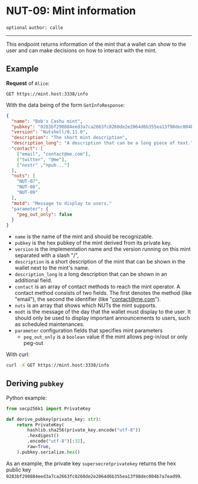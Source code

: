 NUT-09: Mint information
==========================

`optional` `author: calle`

---

This endpoint returns information of the mint that a wallet can show to the user and can make decisions on how to interact with the mint.

## Example

**Request** of `Alice`:

```http
GET https://mint.host:3338/info
```

With the data being of the form `GetInfoResponse`:

```json
{
  "name": "Bob's Cashu mint",
  "pubkey": "0283bf290884eed3a7ca2663fc0260de2e2064d6b355ea13f98dec004b7a7ead99",
  "version": "Nutshell/0.11.0",
  "description": "The short mint description",
  "description_long": "A description that can be a long piece of text.",
  "contact": [
    ["email", "contact@me.com"],
    ["twitter", "@me"],
    ["nostr" ,"npub..."]
  ],
  "nuts": [
    "NUT-07",
    "NUT-08",
    "NUT-09"
  ],
  "motd": "Message to display to users."
  "parameter": {
    "peg_out_only": false
  }
}
```

- `name` is the name of the mint and should be recognizable. 
- `pubkey` is the hex pubkey of the mint derived from its private key. 
- `version` is the implementation name and the version running on this mint separated with a slash "/", 
- `description` is a short description of the mint that can be shown in the wallet next to the mint's name. 
- `description_long` is a long description that can be shown in an additional field. 
- `contact` is an array of contact methods to reach the mint operator. A contact method consists of two fields. The first denotes the method (like "email"), the second the identifier (like "contact@me.com").
- `nuts` is an array that shows which NUTs the mint supports. 
- `modt` is the message of the day that the wallet must display to the user. It should only be used to display important announcements to users, such as scheduled maintenances. 
- `parameter` configuration fields that specifies mint parameters
  - `peg_out_only` is a `boolean` value if the mint allows peg-in/out or only peg-out    

With curl:

```bash
curl -X GET https://mint.host:3338/info
```

## Deriving `pubkey`

Python example:
```python
from secp256k1 import PrivateKey

def derive_pubkey(private_key: str):
    return PrivateKey(
        hashlib.sha256(private_key.encode("utf-8"))
        .hexdigest()
        .encode("utf-8")[:32],
        raw=True,
    ).pubkey.serialize.hex()
```

As an example, the private key `supersecretprivatekey` returns the hex public key `0283bf290884eed3a7ca2663fc0260de2e2064d6b355ea13f98dec004b7a7ead99`.

[00]: 00.md
[01]: 01.md
[02]: 02.md
[03]: 03.md
[04]: 04.md
[05]: 05.md
[06]: 06.md
[07]: 07.md
[08]: 08.md
[09]: 09.md
[10]: 10.md
[11]: 11.md
[12]: 12.md
[13]: 13.md
[14]: 14.md
[15]: 15.md
[16]: 16.md
[17]: 17.md
[18]: 18.md
[19]: 19.md
[20]: 20.md
